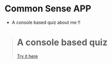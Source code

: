 # Common Sense APP
* A console based quiz about me !!

> # A console based quiz 
> [Try  it here ](https://replit.com/@sunny1702/How-well-you-know-me-1?embed=1&output=1#index.js)